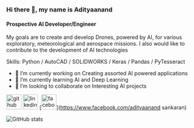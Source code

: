 ### Hi there 👋, my name is Adityaanand
#### Prospective AI Developer/Engineer
My goals are to create and develop Drones, powered by AI, for various exploratory, meteorological and aerospace missions. I also would like to contribute to the development of AI technologies

Skills: Python / AutoCAD / SOLIDWORKS / Keras / Pandas / PyTesseract

- 🔭 I’m currently working on Creating assorted AI powered applications 
- 🌱 I’m currently learning AI and Deep Learning 
- 👯 I’m looking to collaborate on Interesting AI projects 


[<img src='https://cdn.jsdelivr.net/npm/simple-icons@3.0.1/icons/github.svg' alt='github' height='40'>](https://github.com/adityaanandsankaran)  [<img src='https://cdn.jsdelivr.net/npm/simple-icons@3.0.1/icons/linkedin.svg' alt='linkedin' height='40'>](https://www.linkedin.com/in/adityaanand-sankaran/)  [<img src='https://cdn.jsdelivr.net/npm/simple-icons@3.0.1/icons/facebook.svg' alt='facebook' height='40'>](https://www.facebook.com/adityaanand sankaran)  

![GitHub stats](https://github-readme-stats.vercel.app/api?username=adityaanandsankaran&show_icons=true)  

